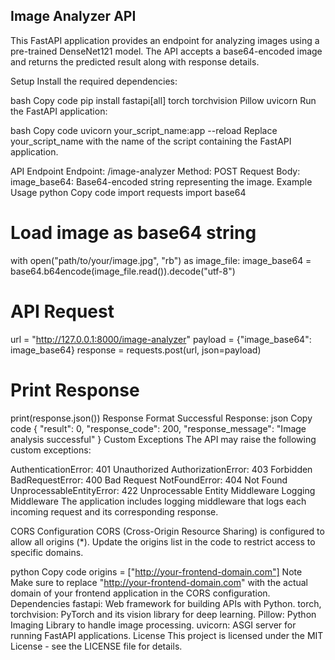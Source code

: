 ## Image Analyzer API
This FastAPI application provides an endpoint for analyzing images using a pre-trained DenseNet121 model. The API accepts a base64-encoded image and returns the predicted result along with response details.

Setup
Install the required dependencies:

bash
Copy code
pip install fastapi[all] torch torchvision Pillow uvicorn
Run the FastAPI application:

bash
Copy code
uvicorn your_script_name:app --reload
Replace your_script_name with the name of the script containing the FastAPI application.

API Endpoint
Endpoint: /image-analyzer
Method: POST
Request Body:
image_base64: Base64-encoded string representing the image.
Example Usage
python
Copy code
import requests
import base64

# Load image as base64 string
with open("path/to/your/image.jpg", "rb") as image_file:
    image_base64 = base64.b64encode(image_file.read()).decode("utf-8")

# API Request
url = "http://127.0.0.1:8000/image-analyzer"
payload = {"image_base64": image_base64}
response = requests.post(url, json=payload)

# Print Response
print(response.json())
Response Format
Successful Response:
json
Copy code
{
  "result": 0,
  "response_code": 200,
  "response_message": "Image analysis successful"
}
Custom Exceptions
The API may raise the following custom exceptions:

AuthenticationError: 401 Unauthorized
AuthorizationError: 403 Forbidden
BadRequestError: 400 Bad Request
NotFoundError: 404 Not Found
UnprocessableEntityError: 422 Unprocessable Entity
Middleware
Logging Middleware
The application includes logging middleware that logs each incoming request and its corresponding response.

CORS Configuration
CORS (Cross-Origin Resource Sharing) is configured to allow all origins (*). Update the origins list in the code to restrict access to specific domains.

python
Copy code
origins = ["http://your-frontend-domain.com"]
Note
Make sure to replace "http://your-frontend-domain.com" with the actual domain of your frontend application in the CORS configuration.
Dependencies
fastapi: Web framework for building APIs with Python.
torch, torchvision: PyTorch and its vision library for deep learning.
Pillow: Python Imaging Library to handle image processing.
uvicorn: ASGI server for running FastAPI applications.
License
This project is licensed under the MIT License - see the LICENSE file for details.
